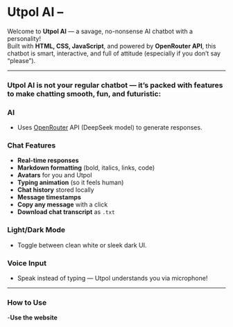 #  Utpol AI – 

Welcome to **Utpol AI** — a savage, no-nonsense AI chatbot with a personality!  
Built with **HTML, CSS, JavaScript**, and powered by **OpenRouter API**, this chatbot is smart, interactive, and full of attitude (especially if you don’t say “please”).

---



### Utpol AI is not your regular chatbot — it’s packed with features to make chatting smooth, fun, and futuristic:

###  AI
- Uses [OpenRouter](https://openrouter.ai) API (DeepSeek model) to generate responses.

###  Chat Features
- **Real-time responses**
- **Markdown formatting** (bold, italics, links, code)
- **Avatars** for you and Utpol
- **Typing animation** (so it feels human)
- **Chat history** stored locally
- **Message timestamps**
- **Copy any message** with a click
- **Download chat transcript** as `.txt`

###  Light/Dark Mode
- Toggle between clean white or sleek dark UI.

###  Voice Input
- Speak instead of typing — Utpol understands you via microphone!

---

### How to Use

-**Use the website** 
